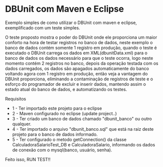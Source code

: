DBUnit com Maven e Eclipse
====================

Exemplo simples de como utilizar o DBUnit com maven e eclipse, exemplificado com um teste simples.

O teste proposto mostra o poder do DBUnit onde ele proporciona um maior conforto na hora de testar registros no banco de dados, neste exemplo o banco de dados contém somente 1 registro em produção, quando o teste é executado o DBUnit carrega os dados em XML(dbunitData.xml) para o banco de dados os dados necessário para que o teste ocorra, logo neste momento contém 2 registros no banco, depois da operação testada com os dados carregados, os dados são apagados automaticamente do banco voltando agora com 1 registro em produção, então veja a vantagem do DBUnit proporciona, eliminando a contaminação de registros de teste e o esforço do programador de excluir e inserir dados, mantendo assim o estado atual do banco de dados, e automatizando os testes.

Requisitos

- 1 - Ter importado este projeto para o eclipse
- 2 - Maven configurado no eclipse (update project..)
- 3 - Ter criado um banco de dados chamado "dbunit_banco" ou outro qualquer.
- 4 - Ter importado o arquivo "dbunit_banco.sql" que está na raiz deste projeto para o banco de dados informado.
- 5 - Ter configurado o metodo getConnection() da classe CalculadoraSalarioTest_DB e CalculadoraSalario, informando os dados de conexão com o mysql(banco, usuário, senha).

Feito isso, RUN TEST!!


